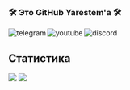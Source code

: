 ### 🛠️ Это GitHub Yarestem'a 🛠️

<a href="https://t.me/yarestem">
   <img align="left" alt="telegram" src="https://img.shields.io/badge/Telegram-1DA1F2?style=for-the-badge&logo=telegram&logoColor=white" />
</a>&nbsp;&nbsp;

<a href="https://www.youtube.com/channel/UC3yglij2URE4xiCoC-fa0oA">
   <img align="left" alt="youtube" src="https://img.shields.io/badge/YouTube-FF0000?style=for-the-badge&logo=youtube&logoColor=white" />
</a>&nbsp;&nbsp;

<a href="https://discord.gg/yWw75N7WSn">
   <img align="left" alt="discord" src="https://img.shields.io/badge/Discord-7289DA?style=for-the-badge&logo=discord&logoColor=white" />
</a>&nbsp;&nbsp;

## Статистика
<a><img src="https://github-readme-stats.vercel.app/api?username=yarestem&show_icons=true&locale=en&include_all_commits=true&theme=chartreuse-dark"/></a>
<a><img src="https://github-readme-stats.vercel.app/api/top-langs/?username=yarestem&layout=compact&locale=en&theme=chartreuse-dark"/></a>

